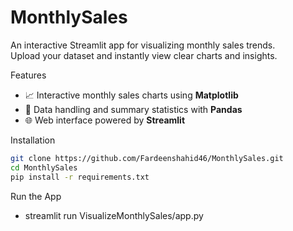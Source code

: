 # MonthlySales
An interactive Streamlit app for visualizing monthly sales trends.  
Upload your dataset and instantly view clear charts and insights.

Features
- 📈 Interactive monthly sales charts using **Matplotlib**
- 🧮 Data handling and summary statistics with **Pandas**
- 🌐 Web interface powered by **Streamlit**

 Installation
```bash
git clone https://github.com/Fardeenshahid46/MonthlySales.git
cd MonthlySales
pip install -r requirements.txt
```
Run the App
- streamlit run VisualizeMonthlySales/app.py
